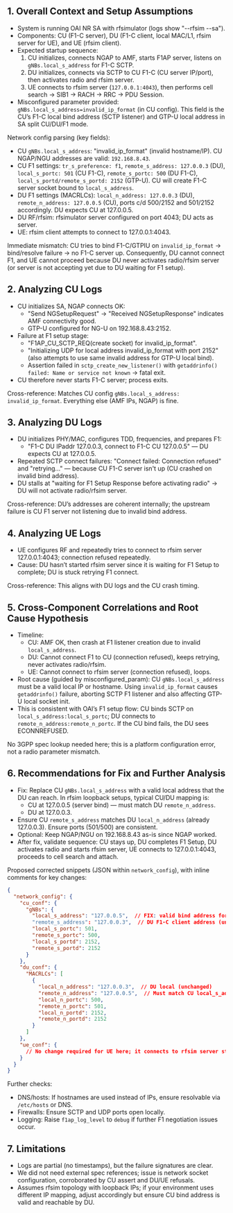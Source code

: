 ## 1. Overall Context and Setup Assumptions

- System is running OAI NR SA with rfsimulator (logs show "--rfsim --sa").
- Components: CU (F1-C server), DU (F1-C client, local MAC/L1, rfsim server for UE), and UE (rfsim client).
- Expected startup sequence:
  1) CU initializes, connects NGAP to AMF, starts F1AP server, listens on `gNBs.local_s_address` for F1-C SCTP.
  2) DU initializes, connects via SCTP to CU F1-C (CU server IP/port), then activates radio and rfsim server.
  3) UE connects to rfsim server (`127.0.0.1:4043`), then performs cell search → SIB1 → RACH → RRC → PDU Session.
- Misconfigured parameter provided: `gNBs.local_s_address=invalid_ip_format` (in CU config). This field is the CU’s F1-C local bind address (SCTP listener) and GTP-U local address in SA split CU/DU/F1 mode.

Network config parsing (key fields):
- CU `gNBs.local_s_address`: "invalid_ip_format" (invalid hostname/IP). CU NGAP/NGU addresses are valid: `192.168.8.43`.
- CU F1 settings: `tr_s_preference: f1`, `remote_s_address: 127.0.0.3` (DU), `local_s_portc: 501` (CU F1-C), `remote_s_portc: 500` (DU F1-C), `local_s_portd/remote_s_portd: 2152` (GTP-U). CU will create F1-C server socket bound to `local_s_address`.
- DU F1 settings (MACRLCs): `local_n_address: 127.0.0.3` (DU), `remote_n_address: 127.0.0.5` (CU), ports c/d 500/2152 and 501/2152 accordingly. DU expects CU at 127.0.0.5.
- DU RF/rfsim: rfsimulator server configured on port 4043; DU acts as server.
- UE: rfsim client attempts to connect to 127.0.0.1:4043.

Immediate mismatch: CU tries to bind F1-C/GTPIU on `invalid_ip_format` → bind/resolve failure → no F1-C server up. Consequently, DU cannot connect F1, and UE cannot proceed because DU never activates radio/rfsim server (or server is not accepting yet due to DU waiting for F1 setup).

## 2. Analyzing CU Logs

- CU initializes SA, NGAP connects OK:
  - "Send NGSetupRequest" → "Received NGSetupResponse" indicates AMF connectivity good.
  - GTP-U configured for NG-U on 192.168.8.43:2152.
- Failure at F1 setup stage:
  - "F1AP_CU_SCTP_REQ(create socket) for invalid_ip_format".
  - "Initializing UDP for local address invalid_ip_format with port 2152" (also attempts to use same invalid address for GTP-U local bind).
  - Assertion failed in `sctp_create_new_listener()` with `getaddrinfo() failed: Name or service not known` → fatal exit.
- CU therefore never starts F1-C server; process exits.

Cross-reference: Matches CU config `gNBs.local_s_address: invalid_ip_format`. Everything else (AMF IPs, NGAP) is fine.

## 3. Analyzing DU Logs

- DU initializes PHY/MAC, configures TDD, frequencies, and prepares F1:
  - "F1-C DU IPaddr 127.0.0.3, connect to F1-C CU 127.0.0.5" — DU expects CU at 127.0.0.5.
- Repeated SCTP connect failures: "Connect failed: Connection refused" and "retrying..." — because CU F1-C server isn't up (CU crashed on invalid bind address).
- DU stalls at "waiting for F1 Setup Response before activating radio" → DU will not activate radio/rfsim server.

Cross-reference: DU’s addresses are coherent internally; the upstream failure is CU F1 server not listening due to invalid bind address.

## 4. Analyzing UE Logs

- UE configures RF and repeatedly tries to connect to rfsim server 127.0.0.1:4043; connection refused repeatedly.
- Cause: DU hasn’t started rfsim server since it is waiting for F1 Setup to complete; DU is stuck retrying F1 connect.

Cross-reference: This aligns with DU logs and the CU crash timing.

## 5. Cross-Component Correlations and Root Cause Hypothesis

- Timeline:
  - CU: AMF OK, then crash at F1 listener creation due to invalid `local_s_address`.
  - DU: Cannot connect F1 to CU (connection refused), keeps retrying, never activates radio/rfsim.
  - UE: Cannot connect to rfsim server (connection refused), loops.
- Root cause (guided by misconfigured_param): CU `gNBs.local_s_address` must be a valid local IP or hostname. Using `invalid_ip_format` causes `getaddrinfo()` failure, aborting SCTP F1 listener and also affecting GTP-U local socket init.
- This is consistent with OAI’s F1 setup flow: CU binds SCTP on `local_s_address:local_s_portc`; DU connects to `remote_n_address:remote_n_portc`. If the CU bind fails, the DU sees ECONNREFUSED.

No 3GPP spec lookup needed here; this is a platform configuration error, not a radio parameter mismatch.

## 6. Recommendations for Fix and Further Analysis

- Fix: Replace CU `gNBs.local_s_address` with a valid local address that the DU can reach. In rfsim loopback setups, typical CU/DU mapping is:
  - CU at 127.0.0.5 (server bind) — must match DU `remote_n_address`.
  - DU at 127.0.0.3.
- Ensure CU `remote_s_address` matches DU `local_n_address` (already 127.0.0.3). Ensure ports (501/500) are consistent.
- Optional: Keep NGAP/NGU on 192.168.8.43 as-is since NGAP worked.
- After fix, validate sequence: CU stays up, DU completes F1 Setup, DU activates radio and starts rfsim server, UE connects to 127.0.0.1:4043, proceeds to cell search and attach.

Proposed corrected snippets (JSON within `network_config`), with inline comments for key changes:

```json
{
  "network_config": {
    "cu_conf": {
      "gNBs": {
        "local_s_address": "127.0.0.5",  // FIX: valid bind address for CU F1-C server
        "remote_s_address": "127.0.0.3",  // DU F1-C client address (unchanged)
        "local_s_portc": 501,
        "remote_s_portc": 500,
        "local_s_portd": 2152,
        "remote_s_portd": 2152
      }
    },
    "du_conf": {
      "MACRLCs": [
        {
          "local_n_address": "127.0.0.3",  // DU local (unchanged)
          "remote_n_address": "127.0.0.5",  // Must match CU local_s_address
          "local_n_portc": 500,
          "remote_n_portc": 501,
          "local_n_portd": 2152,
          "remote_n_portd": 2152
        }
      ]
    },
    "ue_conf": {
      // No change required for UE here; it connects to rfsim server started by DU
    }
  }
}
```

Further checks:
- DNS/hosts: If hostnames are used instead of IPs, ensure resolvable via `/etc/hosts` or DNS.
- Firewalls: Ensure SCTP and UDP ports open locally.
- Logging: Raise `f1ap_log_level` to `debug` if further F1 negotiation issues occur.

## 7. Limitations

- Logs are partial (no timestamps), but the failure signatures are clear.
- We did not need external spec references; issue is network socket configuration, corroborated by CU assert and DU/UE refusals.
- Assumes rfsim topology with loopback IPs; if your environment uses different IP mapping, adjust accordingly but ensure CU bind address is valid and reachable by DU.
